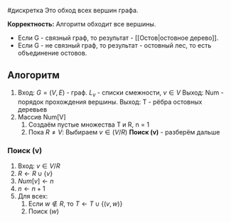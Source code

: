 #дискретка 
Это обход всех вершин графа.

**Корректность:** Алгоритм обходит все вершины. 
- Если G - связный граф, то результат - [[Остов|остовное дерево]]. 
- Если G - не связный граф, то результат - остовный лес, то есть объединение остовов.
## Алогоритм
1. Вход: $G = (V, E)$ - граф.
	$L_v$ - списки смежности, $v \in V$
	Выход: Num - порядок прохождения вершины.
	Выход: T - рёбра остовных деревьев
2. Массив Num[V]
	1. Создаём пустые множества T и R, n = 1
	2. Пока $R \neq V:$
		Выбираем $v \in (V / R)$
		**Поиск (v)** - разберём дальше
### Поиск (v)
1. Вход: $v \in V / R$
2. $R \leftarrow R \cup \{ v\}$
3. $Num[v] \leftarrow n$
4. $n \leftarrow n + 1$
5. Для всех:
	1. Если $w \notin R$, то $T \leftarrow T \cup \{ (v, w)\}$ 
	2. Поиск $(w)$